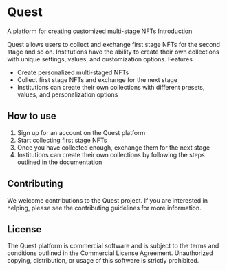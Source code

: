 # Quest

A platform for creating customized multi-stage NFTs
Introduction

Quest allows users to collect and exchange first stage NFTs for the second stage and so on. Institutions have the ability to create their own collections with unique settings, values, and customization options.
Features

- Create personalized multi-staged NFTs
- Collect first stage NFTs and exchange for the next stage
- Institutions can create their own collections with different presets, values, and personalization options

## How to use

1. Sign up for an account on the Quest platform
2. Start collecting first stage NFTs
3. Once you have collected enough, exchange them for the next stage
4. Institutions can create their own collections by following the steps outlined in the documentation

## Contributing

We welcome contributions to the Quest project. If you are interested in helping, please see the contributing guidelines for more information.

## License

The Quest platform is commercial software and is subject to the terms and conditions outlined in the Commercial License Agreement. Unauthorized copying, distribution, or usage of this software is strictly prohibited.

